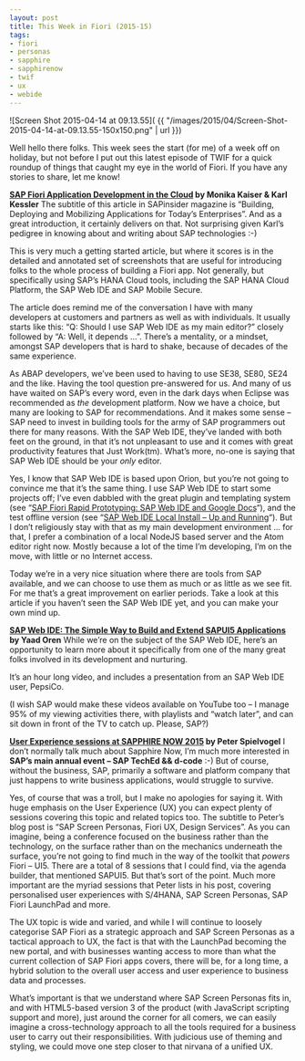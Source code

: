 ```yaml
---
layout: post
title: This Week in Fiori (2015-15)
tags:
- fiori
- personas
- sapphire
- sapphirenow
- twif
- ux
- webide
---
```



![Screen Shot 2015-04-14 at 09.13.55]( {{ "/images/2015/04/Screen-Shot-2015-04-14-at-09.13.55-150x150.png" | url }})

Well hello there folks. This week sees the start (for me) of a week off on holiday, but not before I put out this latest episode of TWIF for a quick roundup of things that caught my eye in the world of Fiori. If you have any stories to share, let me know!

**[SAP Fiori Application Development in the Cloud](http://sapinsider.wispubs.com/Assets/Articles/2015/April/SPI-SAP-Fiori-application-development-in-the-cloud) by Monika Kaiser & Karl Kessler**
The subtitle of this article in SAPinsider magazine is “Building, Deploying and Mobilizing Applications for Today’s Enterprises”. And as a great introduction, it certainly delivers on that. Not surprising given Karl’s pedigree in knowing about and writing about SAP technologies :-)

This is very much a getting started article, but where it scores is in the detailed and annotated set of screenshots that are useful for introducing folks to the whole process of building a Fiori app. Not generally, but specifically using SAP’s HANA Cloud tools, including the SAP HANA Cloud Platform, the SAP Web IDE and SAP Mobile Secure.

The article does remind me of the conversation I have with many developers at customers and partners as well as with individuals. It usually starts like this: “Q: Should I use SAP Web IDE as my main editor?” closely followed by “A: Well, it depends …”. There’s a mentality, or a mindset, amongst SAP developers that is hard to shake, because of decades of the same experience.

As ABAP developers, we’ve been used to having to use SE38, SE80, SE24 and the like. Having the tool question pre-answered for us. And many of us have waited on SAP’s every word, even in the dark days when Eclipse was recommended as *the* development platform. Now we have a choice, but many are looking to SAP for recommendations. And it makes some sense – SAP need to invest in building tools for the army of SAP programmers out there for many reasons. With the SAP Web IDE, they’ve landed with both feet on the ground, in that it’s not unpleasant to use and it comes with great productivity features that Just Work(tm). What’s more, no-one is saying that SAP Web IDE should be your *only* editor.

Yes, I know that SAP Web IDE is based upon Orion, but you’re not going to convince me that it’s the same thing. I use SAP Web IDE to start some projects off; I’ve even dabbled with the great plugin and templating system (see “[SAP Fiori Rapid Prototyping: SAP Web IDE and Google Docs](https://www.youtube.com/watch?v=jAp_nGqOT_c)“), and the test offline version (see “[SAP Web IDE Local Install – Up and Running](https://www.youtube.com/playlist?list=PLfctWmgNyOIfF6gbmp_PZGNgn6YVJHfyU)“). But I don’t religiously stay with that as my main development environment … for that, I prefer a combination of a local NodeJS based server and the Atom editor right now. Mostly because a lot of the time I’m developing, I’m on the move, with little or no Internet access.

Today we’re in a very nice situation where there are tools from SAP available, and we can choose to use them as much or as little as we see fit. For me that’s a great improvement on earlier periods. Take a look at this article if you haven’t seen the SAP Web IDE yet, and you can make your own mind up.

**[SAP Web IDE: The Simple Way to Build and Extend SAPUI5 Applications](http://scn.sap.com/community/developer-center/front-end/blog/2015/04/07/sap-web-ide--the-simple-way-to-build-and-extend-sapui5-applications) by Yaad Oren**
While we’re on the subject of the SAP Web IDE, here’s an opportunity to learn more about it specifically from one of the many great folks involved in its development and nurturing.

It’s an hour long video, and includes a presentation from an SAP Web IDE user, PepsiCo.

(I wish SAP would make these videos available on YouTube too – I manage 95% of my viewing activities there, with playlists and “watch later”, and can sit down in front of the TV to catch up. Please, SAP?)

**[User Experience sessions at SAPPHIRE NOW 2015](http://scn.sap.com/community/gui/blog/2015/04/08/user-experience-sessions-at-sapphire-now-2015-sap-screen-personas-fiori-ux-design-services/) by Peter Spielvogel**
 I don’t normally talk much about Sapphire Now, I’m much more interested in **SAP’s main annual event – SAP TechEd && d-code** :-) But of course, without the business, SAP, primarily a software and platform company that just happens to write business applications, would struggle to survive.

Yes, of course that was a troll, but I make no apologies for saying it. With huge emphasis on the User Experience (UX) you can expect plenty of sessions covering this topic and related topics too. The subtitle to Peter’s blog post is “SAP Screen Personas, Fiori UX, Design Services”. As you can imagine, being a conference focused on the business rather than the technology, on the surface rather than on the mechanics underneath the surface, you’re not going to find much in the way of the toolkit that *powers* Fiori – UI5. There are a total of 8 sessions that I could find, via the agenda builder, that mentioned SAPUI5. But that’s sort of the point. Much more important are the myriad sessions that Peter lists in his post, covering personalised user experiences with S/4HANA, SAP Screen Personas, SAP Fiori LaunchPad and more.

The UX topic is wide and varied, and while I will continue to loosely categorise SAP Fiori as a strategic approach and SAP Screen Personas as a tactical approach to UX, the fact is that with the LaunchPad becoming the new portal, and with businesses wanting access to more than what the current collection of SAP Fiori apps covers, there will be, for a long time, a hybrid solution to the overall user access and user experience to business data and processes.

What’s important is that we understand where SAP Screen Personas fits in, and with HTML5-based version 3 of the product (with JavaScript scripting support and more), just around the corner for all comers, we can easily imagine a cross-technology approach to all the tools required for a business user to carry out their responsibilities. With judicious use of theming and styling, we could move one step closer to that nirvana of a unified UX.

 


